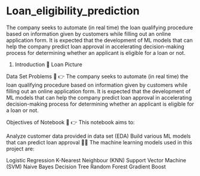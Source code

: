# Loan_eligibility_prediction

The company seeks to automate (in real time) the loan qualifying procedure based on information given by customers while filling out an online application form. It is expected that the development of ML models that can help the company predict loan approval in accelerating decision-making process for determining whether an applicant is eligible for a loan or not.

1. Introduction 👋
Loan Picture

Data Set Problems 🤔
👉 The company seeks to automate (in real time) the loan qualifying procedure based on information given by customers while filling out an online application form. It is expected that the development of ML models that can help the company predict loan approval in accelerating decision-making process for determining whether an applicant is eligible for a loan or not.

Objectives of Notebook 📌
👉 This notebook aims to:

Analyze customer data provided in data set (EDA)
Build various ML models that can predict loan approval
👨‍💻 The machine learning models used in this project are:

Logistic Regression
K-Nearest Neighbour (KNN)
Support Vector Machine (SVM)
Naive Bayes
Decision Tree
Random Forest
Gradient Boost
